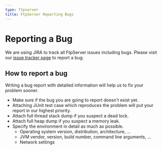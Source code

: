 ```yaml
---
type: ftpserver
title: FtpServer Reporting Bugs
---
```


# Reporting a Bug

We are using JIRA to track all FtpServer issues including bugs. Please visit our [issue tracker page](http://issues.apache.org/jira/browse/FTPSERVER) to report a bug. 

## How to report a bug

Writing a bug report with detailed information will help us to fix your problem sooner.

* Make sure if the bug you are going to report doesn't exist yet.
* Attaching JUnit test case which reproduces the problem will put your report in our highest priority.
* Attach full thread stack dump if you suspect a dead lock.
* Attach full heap dump if you suspect a memory leak.
* Specify the environment in detail as much as possible.
    * Operating system version, distribution, architecture, ...
    * JVM vendor, version, build number, command line arguments, ...
    * Network settings
